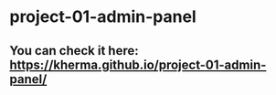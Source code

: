 # project-01-admin-panel

## You can check it here: https://kherma.github.io/project-01-admin-panel/

